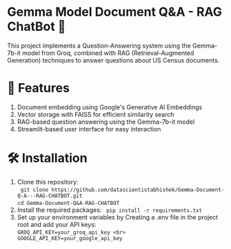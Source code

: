 # Gemma Model Document Q&A - RAG ChatBot 🤖
This project implements a Question-Answering system using the Gemma-7b-it model from Groq, combined with RAG (Retrieval-Augmented Generation) techniques to answer questions about US Census documents.
# 🌟 Features
1. Document embedding using Google's Generative AI Embeddings <br>
2. Vector storage with FAISS for efficient similarity search <br>
3. RAG-based question answering using the Gemma-7b-it model <br>
4. Streamlit-based user interface for easy interaction <br>
# 🛠️ Installation
1. Clone this repository: <br>
` git clone https://github.com/datascientistabhishek/Gemma-Document-Q-A---RAG-CHATBOT.git` <br>
`cd Gemma-Document-Q&A-RAG-CHATBOT`<br>
2. Install the required packages:
` pip install -r requirements.txt` <br>
3. Set up your environment variables by Creating a .env file in the project root and add your API keys: <br>
`GROQ_API_KEY=your_groq_api_key <br>
GOOGLE_API_KEY=your_google_api_key`
